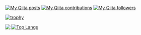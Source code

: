 [![My Qiita posts](https://qiita-badge.apiapi.app/s/atsutama/posts.svg)](http://qiita.com/atsutama)
[![My Qiita contributions](https://qiita-badge.apiapi.app/s/atsutama/contributions.svg)](http://qiita.com/atsutama)
[![My Qiita followers](https://qiita-badge.apiapi.app/s/atsutama/followers.svg)](http://qiita.com/atsutama)

[![trophy](https://github-profile-trophy.vercel.app/?username=atsutama2)](https://github.com/ryo-ma/github-profile-trophy)


<a href="https://github.com/anuraghazra/github-readme-stats">
  <img align="left" src="https://github-readme-stats.vercel.app/api?username=atsutama2&count_private=true&show_icons=true" />
</a>

[![Top Langs](https://github-readme-stats.vercel.app/api/top-langs/?username=atsutama)](https://github.com/anuraghazra/github-readme-stats)
